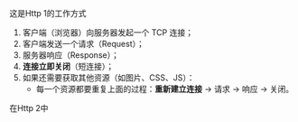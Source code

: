 
这是Http 1的工作方式

1. 客户端（浏览器）向服务器发起一个 TCP 连接；
2. 客户端发送一个请求（Request）；
3. 服务器响应（Response）；
4. **连接立即关闭**（短连接）；
5. 如果还需要获取其他资源（如图片、CSS、JS）：
	- 每一个资源都要重复上面的过程：**重新建立连接** → 请求 → 响应 → 关闭。

在Http 2中

